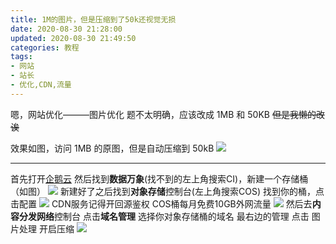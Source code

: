 ```yaml
---
title: 1M的图片，但是压缩到了50k还视觉无损
date: 2020-08-30 21:28:00
updated: 2020-08-30 21:49:50
categories: 教程
tags:
- 网站
- 站长
- 优化,CDN,流量
---
```

嗯，网站优化———图片优化
题不太明确，应该改成 1MB 和 50KB ~~但是我懒的改诶~~
<!-- more -->
效果如图，访问 1MB 的原图，但是自动压缩到 50kB
![  ][1]


----------
首先打开[企鹅云][2]
然后找到**数据万象**(找不到的左上角搜索CI)，新建一个存储桶（如图）
![  ][3]
新建好了之后找到**对象存储**控制台(左上角搜索COS)
找到你的桶，点击配置
![  ][4]
CDN服务记得开回源鉴权
COS桶每月免费10GB外网流量
![  ][5]
然后去**内容分发网络**控制台
点击**域名管理**
选择你对象存储桶的域名 最右边的管理
点击 图片处理
开启压缩
![  ][6]


  [1]: https://lfs.libmbr.com/assets/2020/08/30/png.png.png
  [2]: https://console.cloud.tencent.com/
  [3]: https://lfs.libmbr.com/assets/2020/08/30/tong.png
  [4]: https://lfs.libmbr.com/assets/2020/08/30/pz.png
  [5]: https://lfs.libmbr.com/assets/2020/08/30/back.png
  [6]: https://lfs.libmbr.com/assets/2020/08/30/cdn2.png